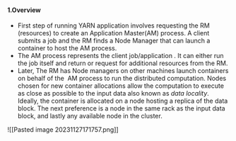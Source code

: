 #### 1.Overview

- First step of running YARN application involves requesting the RM (resources) to create an Application Master(AM) process. A client submits a job and the RM finds a Node Manager that can launch a container to host the AM process. 
- The AM process represents the client job/application . It can either run the job itself and return or request for additional resources from the RM.
- Later, The RM has Node managers on other machines launch containers on behalf of the  AM process to run the distributed computation. Nodes chosen for new container allocations allow the computation to execute as close as possible to the input data also known as _data locality_. Ideally, the container is allocated on a node hosting a replica of the data block. The next preference is a node in the same rack as the input data block, and lastly any available node in the cluster.

![[Pasted image 20231127171757.png]]


